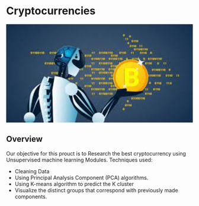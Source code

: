 # Cryptocurrencies
<img src="Resources/cryptoAI.jpg" alt="alt text" width="900" height="whatever">

## Overview

Our objective for this prouct is to Research the best cryptocurrency using Unsupervised machine learning Modules.
Techniques used:
- Cleaning Data
- Using Principal Analysis Component (PCA) algorithms.
- Using K-means algorithm to predict the K cluster
- Visualize the distinct groups that correspond  with previously made components.
